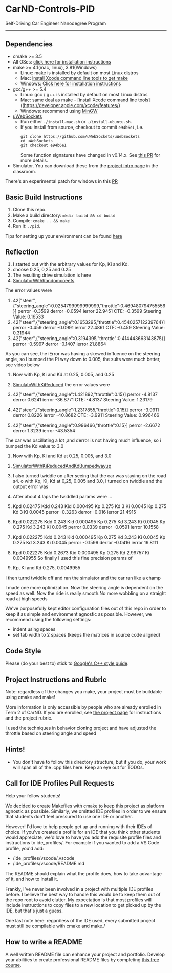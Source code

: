 # CarND-Controls-PID
Self-Driving Car Engineer Nanodegree Program

---

## Dependencies

* cmake >= 3.5
 * All OSes: [click here for installation instructions](https://cmake.org/install/)
* make >= 4.1(mac, linux), 3.81(Windows)
  * Linux: make is installed by default on most Linux distros
  * Mac: [install Xcode command line tools to get make](https://developer.apple.com/xcode/features/)
  * Windows: [Click here for installation instructions](http://gnuwin32.sourceforge.net/packages/make.htm)
* gcc/g++ >= 5.4
  * Linux: gcc / g++ is installed by default on most Linux distros
  * Mac: same deal as make - [install Xcode command line tools]((https://developer.apple.com/xcode/features/)
  * Windows: recommend using [MinGW](http://www.mingw.org/)
* [uWebSockets](https://github.com/uWebSockets/uWebSockets)
  * Run either `./install-mac.sh` or `./install-ubuntu.sh`.
  * If you install from source, checkout to commit `e94b6e1`, i.e.
    ```
    git clone https://github.com/uWebSockets/uWebSockets 
    cd uWebSockets
    git checkout e94b6e1
    ```
    Some function signatures have changed in v0.14.x. See [this PR](https://github.com/udacity/CarND-MPC-Project/pull/3) for more details.
* Simulator. You can download these from the [project intro page](https://github.com/udacity/self-driving-car-sim/releases) in the classroom.

There's an experimental patch for windows in this [PR](https://github.com/udacity/CarND-PID-Control-Project/pull/3)

## Basic Build Instructions

1. Clone this repo.
2. Make a build directory: `mkdir build && cd build`
3. Compile: `cmake .. && make`
4. Run it: `./pid`. 

Tips for setting up your environment can be found [here](https://classroom.udacity.com/nanodegrees/nd013/parts/40f38239-66b6-46ec-ae68-03afd8a601c8/modules/0949fca6-b379-42af-a919-ee50aa304e6a/lessons/f758c44c-5e40-4e01-93b5-1a82aa4e044f/concepts/23d376c7-0195-4276-bdf0-e02f1f3c665d)

## Reflection
1. I started out with the arbitrary values for Kp, Ki and Kd.
2.  choose 0.25, 0,25 and 0.25
3. The resulting drive simulation is here
4. [SimulatorWithRandomcoeefs](https://www.youtube.com/watch?v=Srgyr8iReeY)

The error values were
 
1. 42["steer",{"steering_angle":0.0254799999999999,"throttle":0.469480794755556}]
 perror -0.3599 derror -0.0594 ierror 22.9451
CTE: -0.3599 Steering Value: 0.16533
2. 42["steer",{"steering_angle":0.1653295,"throttle":0.454025712239764}]
 perror -0.459 derror -0.0991 ierror 22.4861
CTE: -0.459 Steering Value: 0.31944
3. 42["steer",{"steering_angle":0.3194395,"throttle":0.414443663143875}]
 perror -0.5997 derror -0.1407 ierror 21.8864
 
 
 As you can see, the iError was having a skewed influence on the steering angle, so I bumped the 
 Pi way down to 0.005, the sults were much better, see video below
 
 1. Now with Kp, Ki and Kd at 0.25, 0.005, and 0.25
 
 2. [SimulatoWithKiReduced](https://www.youtube.com/watch?v=J6jkf0_xHb8)
 the error values were
 3. 42["steer",{"steering_angle":1.421892,"throttle":0.15}]
 perror -4.8137 derror 0.6241 ierror -36.8771
CTE: -4.8137 Steering Value: 1.23179
4. 42["steer",{"steering_angle":1.2317855,"throttle":0.15}]
 perror -3.9911 derror 0.8226 ierror -40.8682
CTE: -3.9911 Steering Value: 0.996466
5. 42["steer",{"steering_angle":0.996466,"throttle":0.15}]
 perror -2.6672 derror 1.3239 ierror -43.5354
 
 The car was oscillating a lot ,and derror is not having much influence, so i bumped the Kd value to 3.0
 1. Now with Kp, Ki and Kd at 0.25, 0.005, and 3.0
  
 2. [SimulatorWithKiReducedAndKdBumpedwayup](https://www.youtube.com/watch?v=Gh3RGXowm4I)
 
 
 3. I also turned twiddle on after seeing that the car was staying on the road
 s4. o with Kp, Ki, Kd at 0,25, 0.005 and 3.0, I turned on twiddle and the output error was
 5. After about 4 laps the twiddled params were
 ...
 6. Kpd 0.02475 Kdd 0.243 Kid 0.000495
 Kp 0.275 Kd 3 Ki 0.0045
 Kp 0.275 Kd 3 Ki 0.0045
 perror -0.3263 derror -0.016 ierror 21.4915
 7. Kpd 0.022275 Kdd 0.243 Kid 0.000495
 Kp 0.275 Kd 3.243 Ki 0.0045
 Kp 0.275 Kd 3.243 Ki 0.0045
 perror 0.0339 derror -0.0591 ierror 10.1558
 8. Kpd 0.022275 Kdd 0.243 Kid 0.000495
 Kp 0.275 Kd 3.243 Ki 0.0045
 Kp 0.275 Kd 3.243 Ki 0.0045
 perror -0.1599 derror -0.0416 ierror 19.8111
 9. Kpd 0.022275 Kdd 0.2673 Kid 0.000495
   Kp 0.275 Kd 2.99757 Ki 0.0049955 So finally I used this fine precision params of
10. Kp, Ki and Kd 0.275, 0.0049955
 
 I then turnd twiddle off and ran the simulator and the car ran like a champ
 
 
 I made one more optimization. Now the steering angle is dependent on the speed
 as well. Now the ride is really smooth.No more wobbling on a straight road at high speeds
 


We've purposefully kept editor configuration files out of this repo in order to
keep it as simple and environment agnostic as possible. However, we recommend
using the following settings:

* indent using spaces
* set tab width to 2 spaces (keeps the matrices in source code aligned)

## Code Style

Please (do your best to) stick to [Google's C++ style guide](https://google.github.io/styleguide/cppguide.html).

## Project Instructions and Rubric

Note: regardless of the changes you make, your project must be buildable using
cmake and make!

More information is only accessible by people who are already enrolled in Term 2
of CarND. If you are enrolled, see [the project page](https://classroom.udacity.com/nanodegrees/nd013/parts/40f38239-66b6-46ec-ae68-03afd8a601c8/modules/f1820894-8322-4bb3-81aa-b26b3c6dcbaf/lessons/e8235395-22dd-4b87-88e0-d108c5e5bbf4/concepts/6a4d8d42-6a04-4aa6-b284-1697c0fd6562)
for instructions and the project rubric.

I used the techniques in behavior cloning project and have adjusted the throttle based on steering angle and
speed

## Hints!

* You don't have to follow this directory structure, but if you do, your work
  will span all of the .cpp files here. Keep an eye out for TODOs.

## Call for IDE Profiles Pull Requests

Help your fellow students!

We decided to create Makefiles with cmake to keep this project as platform
agnostic as possible. Similarly, we omitted IDE profiles in order to we ensure
that students don't feel pressured to use one IDE or another.

However! I'd love to help people get up and running with their IDEs of choice.
If you've created a profile for an IDE that you think other students would
appreciate, we'd love to have you add the requisite profile files and
instructions to ide_profiles/. For example if you wanted to add a VS Code
profile, you'd add:

* /ide_profiles/vscode/.vscode
* /ide_profiles/vscode/README.md

The README should explain what the profile does, how to take advantage of it,
and how to install it.

Frankly, I've never been involved in a project with multiple IDE profiles
before. I believe the best way to handle this would be to keep them out of the
repo root to avoid clutter. My expectation is that most profiles will include
instructions to copy files to a new location to get picked up by the IDE, but
that's just a guess.

One last note here: regardless of the IDE used, every submitted project must
still be compilable with cmake and make./

## How to write a README
A well written README file can enhance your project and portfolio.  Develop your abilities to create professional README files by completing [this free course](https://www.udacity.com/course/writing-readmes--ud777).

